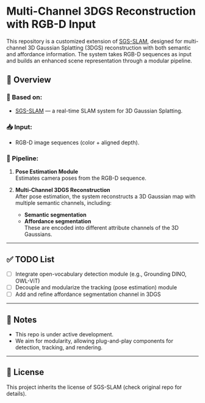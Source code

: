 # Multi-Channel 3DGS Reconstruction with RGB-D Input

This repository is a customized extension of [SGS-SLAM](https://github.com/YourReference/SGS-SLAM), designed for multi-channel 3D Gaussian Splatting (3DGS) reconstruction with both semantic and affordance information. The system takes RGB-D sequences as input and builds an enhanced scene representation through a modular pipeline.

## 🧠 Overview

### 🔧 Based on:
- [SGS-SLAM](https://github.com/YourReference/SGS-SLAM) — a real-time SLAM system for 3D Gaussian Splatting.

### 📥 Input:
- RGB-D image sequences (color + aligned depth).

### 🔄 Pipeline:
1. **Pose Estimation Module**  
   Estimates camera poses from the RGB-D sequence.

2. **Multi-Channel 3DGS Reconstruction**  
   After pose estimation, the system reconstructs a 3D Gaussian map with multiple semantic channels, including:
   - **Semantic segmentation**
   - **Affordance segmentation**  
   These are encoded into different attribute channels of the 3D Gaussians.


---

## ✅ TODO List

- [ ] Integrate open-vocabulary detection module (e.g., Grounding DINO, OWL-ViT)
- [ ] Decouple and modularize the tracking (pose estimation) module
- [ ] Add and refine affordance segmentation channel in 3DGS

---

## 📌 Notes

- This repo is under active development.  
- We aim for modularity, allowing plug-and-play components for detection, tracking, and rendering.

---

## 📄 License

This project inherits the license of SGS-SLAM (check original repo for details).

